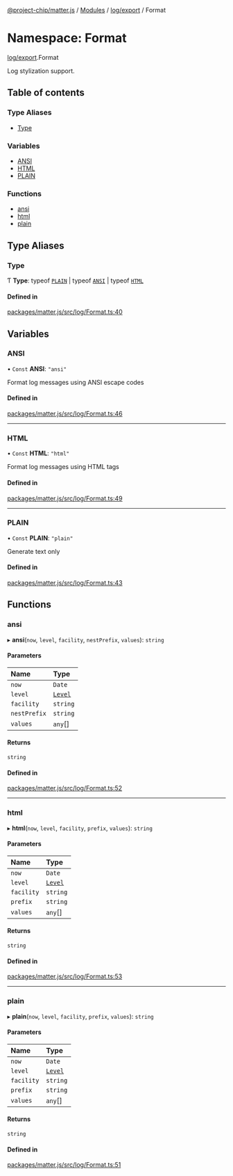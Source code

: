 [@project-chip/matter.js](../README.md) / [Modules](../modules.md) / [log/export](log_export.md) / Format

# Namespace: Format

[log/export](log_export.md).Format

Log stylization support.

## Table of contents

### Type Aliases

- [Type](log_export.Format.md#type)

### Variables

- [ANSI](log_export.Format.md#ansi)
- [HTML](log_export.Format.md#html)
- [PLAIN](log_export.Format.md#plain)

### Functions

- [ansi](log_export.Format.md#ansi-1)
- [html](log_export.Format.md#html-1)
- [plain](log_export.Format.md#plain-1)

## Type Aliases

### Type

Ƭ **Type**: typeof [`PLAIN`](log_export.Format.md#plain) \| typeof [`ANSI`](log_export.Format.md#ansi) \| typeof [`HTML`](log_export.Format.md#html)

#### Defined in

[packages/matter.js/src/log/Format.ts:40](https://github.com/project-chip/matter.js/blob/3adaded6/packages/matter.js/src/log/Format.ts#L40)

## Variables

### ANSI

• `Const` **ANSI**: ``"ansi"``

Format log messages using ANSI escape codes

#### Defined in

[packages/matter.js/src/log/Format.ts:46](https://github.com/project-chip/matter.js/blob/3adaded6/packages/matter.js/src/log/Format.ts#L46)

___

### HTML

• `Const` **HTML**: ``"html"``

Format log messages using HTML tags

#### Defined in

[packages/matter.js/src/log/Format.ts:49](https://github.com/project-chip/matter.js/blob/3adaded6/packages/matter.js/src/log/Format.ts#L49)

___

### PLAIN

• `Const` **PLAIN**: ``"plain"``

Generate text only

#### Defined in

[packages/matter.js/src/log/Format.ts:43](https://github.com/project-chip/matter.js/blob/3adaded6/packages/matter.js/src/log/Format.ts#L43)

## Functions

### ansi

▸ **ansi**(`now`, `level`, `facility`, `nestPrefix`, `values`): `string`

#### Parameters

| Name | Type |
| :------ | :------ |
| `now` | `Date` |
| `level` | [`Level`](../enums/log_export.Level.md) |
| `facility` | `string` |
| `nestPrefix` | `string` |
| `values` | `any`[] |

#### Returns

`string`

#### Defined in

[packages/matter.js/src/log/Format.ts:52](https://github.com/project-chip/matter.js/blob/3adaded6/packages/matter.js/src/log/Format.ts#L52)

___

### html

▸ **html**(`now`, `level`, `facility`, `prefix`, `values`): `string`

#### Parameters

| Name | Type |
| :------ | :------ |
| `now` | `Date` |
| `level` | [`Level`](../enums/log_export.Level.md) |
| `facility` | `string` |
| `prefix` | `string` |
| `values` | `any`[] |

#### Returns

`string`

#### Defined in

[packages/matter.js/src/log/Format.ts:53](https://github.com/project-chip/matter.js/blob/3adaded6/packages/matter.js/src/log/Format.ts#L53)

___

### plain

▸ **plain**(`now`, `level`, `facility`, `prefix`, `values`): `string`

#### Parameters

| Name | Type |
| :------ | :------ |
| `now` | `Date` |
| `level` | [`Level`](../enums/log_export.Level.md) |
| `facility` | `string` |
| `prefix` | `string` |
| `values` | `any`[] |

#### Returns

`string`

#### Defined in

[packages/matter.js/src/log/Format.ts:51](https://github.com/project-chip/matter.js/blob/3adaded6/packages/matter.js/src/log/Format.ts#L51)

